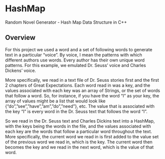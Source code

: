 # HashMap
Random Novel Generator - Hash Map Data Structure in C++

## Overview
For this project we used a word and a set of following words to generate text in a particular “voice”. By voice, I mean the patterns with which different authors use words. Every author has their own unique word patterns. For this example, we emulated Dr. Seuss’ voice and Charles Dickens’ voice. 

More specifically, we read in a text file of Dr. Seuss stories first and the first 2 chapters of Great Expectations. Each word read in was a key, and the values associated with each key was an array of Strings, or the set of words that follow a word. So, for instance, if you have the word “I” as your key, the array of values might be a list that would look like {“do”,”see”,”have”,”am”,”do”,”need”}, etc. The value that is associated with the key “I” is every word in the Dr. Seuss text that follows the word “I”.

So we read in the Dr. Seuss text and Charles Dickins text into a HashMap, with the keys being the words in the file, and the values associated with each key are the words that follow a particular word throughout the text. More specifically, the current word we read in is first added to the value set of the previous word we read in, which is the key. The current word then becomes the key and we read in the next word, which is the value of that word.
